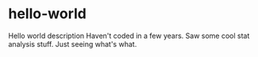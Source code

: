 # hello-world
Hello world description
Haven't coded in a few years. Saw some cool stat analysis stuff. Just seeing what's what.
